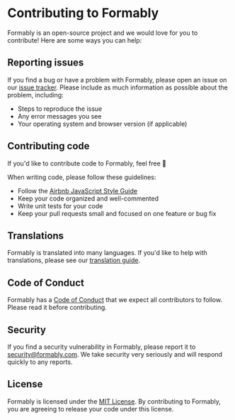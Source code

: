 # Contributing to Formably

Formably is an open-source project and we would love for you to contribute! Here are some ways you can help:

## Reporting issues

If you find a bug or have a problem with Formably, please open an issue on our [issue tracker](https://github.com/techwithdunamix/formably/issues). Please include as much information as possible about the problem, including:

* Steps to reproduce the issue
* Any error messages you see
* Your operating system and browser version (if applicable)

## Contributing code

If you'd like to contribute code to Formably, feel free 🤣

When writing code, please follow these guidelines:

* Follow the [Airbnb JavaScript Style Guide](https://github.com/airbnb/javascript)
* Keep your code organized and well-commented
* Write unit tests for your code
* Keep your pull requests small and focused on one feature or bug fix

## Translations

Formably is translated into many languages. If you'd like to help with translations, please see our [translation guide](https://github.com/formably/formably/wiki/Translation-Guide).

## Code of Conduct

Formably has a [Code of Conduct](https://github.com/formably/formably/blob/main/CODE_OF_CONDUCT.md) that we expect all contributors to follow. Please read it before contributing.

## Security

If you find a security vulnerability in Formably, please report it to [security@formably.com](mailto:security@formably.com). We take security very seriously and will respond quickly to any reports.

## License

Formably is licensed under the [MIT License](https://github.com/formably/formably/blob/main/LICENSE). By contributing to Formably, you are agreeing to release your code under this license.

